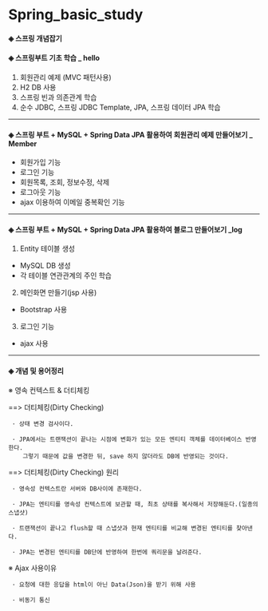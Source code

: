 # Spring_basic_study

#### ◈ 스프링 개념잡기

#### ◈ 스프링부트 기초 학습 _ hello
 1. 회원관리 예제 (MVC 패턴사용)
 2. H2 DB 사용
 3. 스프링 빈과 의존관계 학습
 4. 순수 JDBC, 스프링 JDBC Template, JPA, 스프링 데이터 JPA 학습
 
 -------------------------------------
 
 #### ◈ 스프링 부트 + MySQL + Spring Data JPA 활용하여 회원관리 예제 만들어보기 _ Member
 - 회원가입 기능
 - 로그인 기능
 - 회원목록, 조회, 정보수정, 삭제
 - 로그아웃 기능
 - ajax 이용하여 이메일 중복확인 기능
 
 -------------------------------------
 
 #### ◈ 스프링 부트 + MySQL + Spring Data JPA 활용하여 블로그 만들어보기 _log   
 
 1. Entity 테이블 생성
  - MySQL DB 생성
  - 각 테이블 연관관계의 주인 학습
 
 2. 메인화면 만들기(jsp 사용)
  - Bootstrap  사용
 
 3. 로그인 기능
  - ajax 사용
 
 
 ------------------------------------
 
  #### ◈ 개념 및 용어정리
 ※ 영속 컨텍스트 & 더티체킹
 
  ==> 더티체킹(Dirty Checking)
  
     · 상태 변경 검사이다. 

     · JPA에서는 트랜잭션이 끝나는 시점에 변화가 있는 모든 엔티티 객체를 데이터베이스 반영한다. 
        그렇기 때문에 값을 변경한 뒤, save 하지 않더라도 DB에 반영되는 것이다.

  ==> 더티체킹(Dirty Checking) 원리
  
     · 영속성 컨텍스트란 서버와 DB사이에 존재한다.
     
     · JPA는 엔티티를 영속성 컨텍스트에 보관할 때, 최초 상태를 복사해서 저장해둔다.(일종의 스냅샷)
     
     · 트랜잭션이 끝나고 flush할 때 스냅샷과 현재 엔티티를 비교해 변경된 엔티티를 찾아낸다.
     
     · JPA는 변경된 엔티티를 DB단에 반영하여 한번에 쿼리문을 날려준다.
    
  ※ Ajax 사용이유
  
     · 요청에 대한 응답을 html이 아닌 Data(Json)을 받기 위해 사용
     
     · 비동기 통신
 
 
